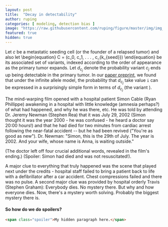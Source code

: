 ```yaml
---
layout: post
title:  "Decay in detectability"
author: ruping
categories: [ modeling, detection bias ]
image: "https://raw.githubusercontent.com/ruping/figure/master/img/img_0107.jpg"
featured: true
hidden: true
---
```


Let $c$ be a metastatic seeding cell (or the founder of a relapsed tumor) and also let
\begin{equation}
C = (c_0, c_1, . . . , c_{k_{seed}})
\end{equation}
be its associated set of variants, indexed according to the order of appearance as the primary tumor expands. Let $d_{c_j}$ denote the probability variant $c_j$ ends up being detectable in the primary tumor. In our [paper preprint](https://www.biorxiv.org/content/10.1101/2020.08.24.262378v1), we found that under the infinite allele model, the probability that $d_{c_j}$ take value `i` can be expressed in a surprisingly simple form in terms of $d_{c_j}$ (the variant ).



The mind-warping film opened with a hospital patient Simon Cable (Ryan Phillippe) awakening in a <span class="spoiler"> hospital with little knowledge (amnesia perhaps?) of what had happened, and why he was there, etc. He was told by attending Dr. Jeremy Newman (Stephen Rea) that it was July 29, 2002 (Simon thought it was the year 2000 - he was confused - he heard a doctor say 20:00 hours!) and that he had died for two minutes from cardiac arrest following the near-fatal accident -- but he had been revived ("You're as good as new").</span> Dr. Newman: "Simon, this is the 29th of July. The year is 2002. And your wife, whose name is Anna, is waiting outside." 

(The doctor left off four crucial additional words, revealed in the film's ending.) (Spoiler: Simon had died and was not resuscitated!).

A major clue to everything that truly happened was the scene that played next under the credits - hospital staff failed to bring a patient back to life with a defibrillator after a car accident. Chest compressions failed and there was no pulse. A second major clue was provided by hospital orderly Travis (Stephen Graham): <span class="spoiler">Everybody dies. No mystery there. But why and how everyone dies. Now, there's a mystery worth solving. Probably the biggest mystery there is.</span>

#### So how do we do spoilers?

```html
<span class="spoiler">My hidden paragraph here.</span>
```
